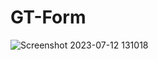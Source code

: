 # GT-Form

![Screenshot 2023-07-12 131018](https://github.com/Beyound3d/GT-Form/assets/129869652/1b5a96b7-4671-4397-bf8d-beaa0ee1f01d)
